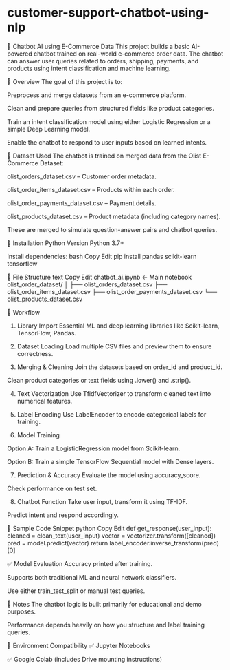 # customer-support-chatbot-using-nlp


🤖 Chatbot AI using E-Commerce Data
This project builds a basic AI-powered chatbot trained on real-world e-commerce order data. The chatbot can answer user queries related to orders, shipping, payments, and products using intent classification and machine learning.

📌 Overview
The goal of this project is to:

Preprocess and merge datasets from an e-commerce platform.

Clean and prepare queries from structured fields like product categories.

Train an intent classification model using either Logistic Regression or a simple Deep Learning model.

Enable the chatbot to respond to user inputs based on learned intents.

📁 Dataset Used
The chatbot is trained on merged data from the Olist E-Commerce Dataset:

olist_orders_dataset.csv – Customer order metadata.

olist_order_items_dataset.csv – Products within each order.

olist_order_payments_dataset.csv – Payment details.

olist_products_dataset.csv – Product metadata (including category names).

These are merged to simulate question-answer pairs and chatbot queries.

🔧 Installation
Python Version
Python 3.7+

Install dependencies:
bash
Copy
Edit
pip install pandas scikit-learn tensorflow


📂 File Structure
text
Copy
Edit
chatbot_ai.ipynb             <- Main notebook
olist_order_dataset/
│
├── olist_orders_dataset.csv
├── olist_order_items_dataset.csv
├── olist_order_payments_dataset.csv
└── olist_products_dataset.csv


🧠 Workflow
1. Library Import
Essential ML and deep learning libraries like Scikit-learn, TensorFlow, Pandas.

2. Dataset Loading
Load multiple CSV files and preview them to ensure correctness.

3. Merging & Cleaning
Join the datasets based on order_id and product_id.

Clean product categories or text fields using .lower() and .strip().

4. Text Vectorization
Use TfidfVectorizer to transform cleaned text into numerical features.

5. Label Encoding
Use LabelEncoder to encode categorical labels for training.

6. Model Training

   
Option A: Train a LogisticRegression model from Scikit-learn.

Option B: Train a simple TensorFlow Sequential model with Dense layers.

7. Prediction & Accuracy
Evaluate the model using accuracy_score.

Check performance on test set.

8. Chatbot Function
Take user input, transform it using TF-IDF.

Predict intent and respond accordingly.



💬 Sample Code Snippet
python
Copy
Edit
def get_response(user_input):
    cleaned = clean_text(user_input)
    vector = vectorizer.transform([cleaned])
    pred = model.predict(vector)
    return label_encoder.inverse_transform(pred)[0]


✅ Model Evaluation
Accuracy printed after training.

Supports both traditional ML and neural network classifiers.

Use either train_test_split or manual test queries.


📌 Notes
The chatbot logic is built primarily for educational and demo purposes.

Performance depends heavily on how you structure and label training queries.

🔄 Environment Compatibility
✅ Jupyter Notebooks

✅ Google Colab (includes Drive mounting instructions)
